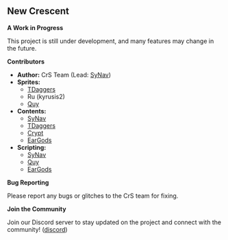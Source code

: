 ## New Crescent

**A Work in Progress**

This project is still under development, and  many features may change in the future. 

**Contributors**

* **Author:** CrS Team (Lead: [SyNav](https://github.com/SycNav))
* **Sprites:**
    * [TDaggers](https://github.com/TDaggers)
    * Ru (kyrusis2)
    * [Quy](https://github.com/Quy109372)
* **Contents:**
    * [SyNav](https://github.com/SycNav)
    * [TDaggers](https://github.com/TDaggers)
    * [Crypt](https://github.com/cryptalmist)
    * [EarGods](https://github.com/Earthegodlybeing)
* **Scripting:**
    * [SyNav](https://github.com/SycNav)
    * [Quy](https://github.com/Quy109372)
    * [EarGods](https://github.com/Earthegodlybeing)

**Bug Reporting**

Please report any bugs or glitches to the CrS team for fixing.

**Join the Community**

Join our Discord server to stay updated on the project and connect with the community! ([discord](https://discord.gg/FHg4FDDeVH))
